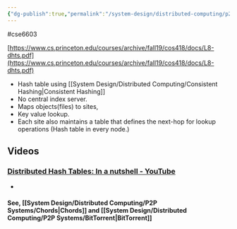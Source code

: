 ```yaml
---
{"dg-publish":true,"permalink":"/system-design/distributed-computing/p2-p-systems/distributed-hash-tables-dh-ts/"}
---
```


#cse6603 

[https://www.cs.princeton.edu/courses/archive/fall19/cos418/docs/L8-dhts.pdf](https://www.cs.princeton.edu/courses/archive/fall19/cos418/docs/L8-dhts.pdf)
- Hash table using [[System Design/Distributed Computing/Consistent Hashing|Consistent Hashing]]
- No central index server. 
- Maps objects(files) to sites, 
- Key value lookup.
- Each site also maintains a table that defines the next-hop for lookup operations (Hash table in every node.)

## Videos

### [Distributed Hash Tables: In a nutshell - YouTube](https://www.youtube.com/watch?v=tz-Q-eW8FbQ)

- 


#### See, [[System Design/Distributed Computing/P2P Systems/Chords|Chords]] and [[System Design/Distributed Computing/P2P Systems/BitTorrent|BitTorrent]]